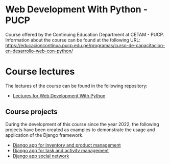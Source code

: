 # Web Development With Python - PUCP

Course offered by the Continuing Education Department at CETAM - PUCP. Information about the course can be found at the following URL: https://educacioncontinua.pucp.edu.pe/programas/curso-de-capacitacion-en-desarrollo-web-con-python/

# Course lectures

The lectures of the course can be found in the following repository:

- [Lectures for Web Development With Python](https://github.com/franciscoSegovia1997/webDevelopmentWithPythonLectures.git)

## Course projects

During the development of this course since the year 2022, the following projects have been created as examples to demonstrate the usage and application of the Django framework.

- [Django app for inventory and product management]()
- [Django app for task and activity management]()
- [Django app social network]()
